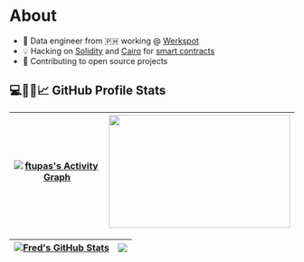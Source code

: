 <h1> About </h1>

- 🔨 Data engineer from 🇵🇭 working @ [Werkspot](https://werkspot.nl)
- 💡 Hacking on [Solidity](https://docs.soliditylang.org/en/v0.8.4/) and [Cairo](https://www.cairo-lang.org/) for [smart contracts](https://ethereum.org/en/developers/docs/smart-contracts/)
- 🚀 Contributing to open source projects

<h2> 💻🧑‍💻📈 GitHub Profile Stats </h2>

| <a href="https://github-readme-activity-graph.vercel.app"><img alt="ftupas's Activity Graph" src="https://github-readme-activity-graph.vercel.app/graph/?username=ftupas&theme=tokyo-night&hide_border=true" /></a>| <img align="center" src="https://media.tenor.com/RF9EdpqI_qIAAAAC/see-you-space-cowboy-cowboy-bebop.gif" width="320" height="200">|
| ------------- | ------------- |

|<a href="https://github.com/anuraghazra/github-readme-stats"><img align="center" src="https://github-readme-stats.vercel.app/api?username=ftupas&include_all_commits=true&count_private=true&show_icons=true&theme=tokyonight&hide_border=true" alt="Fred's GitHub Stats" /></a>| <a href="https://github.com/anuraghazra/github-readme-stats"> <img align="center" src="https://github-readme-stats.vercel.app/api/top-langs/?username=ftupas&layout=compact&hide=javascript,html,jupyter%20notebook&theme=tokyonight&langs_count=8&hide_border=true" /> </a>|
| ------------- | ------------- |
